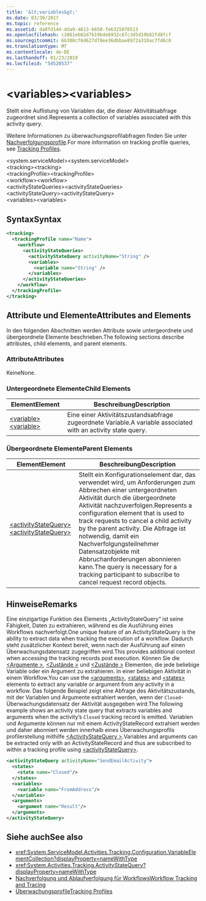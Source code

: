 ```yaml
---
title: '&lt;variables&gt;'
ms.date: 03/30/2017
ms.topic: reference
ms.assetid: da0fd144-dda9-4613-b650-fe6325076513
ms.openlocfilehash: c3861eb02d7b19bde6932c67c3d5d19b82fd8fcf
ms.sourcegitcommit: 6b308cf6d627d78ee36dbbae8972a310ac7fd6c8
ms.translationtype: MT
ms.contentlocale: de-DE
ms.lasthandoff: 01/23/2019
ms.locfileid: "54520537"
---
```

# <a name="ltvariablesgt"></a><span data-ttu-id="c4f54-102">&lt;variables&gt;</span><span class="sxs-lookup"><span data-stu-id="c4f54-102">&lt;variables&gt;</span></span>
<span data-ttu-id="c4f54-103">Stellt eine Auflistung von Variablen dar, die dieser Aktivitätsabfrage zugeordnet sind.</span><span class="sxs-lookup"><span data-stu-id="c4f54-103">Represents a collection of variables associated with this activity query.</span></span>  
  
 <span data-ttu-id="c4f54-104">Weitere Informationen zu überwachungsprofilabfragen finden Sie unter [Nachverfolgungsprofile](../../../../../docs/framework/windows-workflow-foundation/tracking-profiles.md).</span><span class="sxs-lookup"><span data-stu-id="c4f54-104">For more information on tracking profile queries, see [Tracking Profiles](../../../../../docs/framework/windows-workflow-foundation/tracking-profiles.md).</span></span>  
  
<span data-ttu-id="c4f54-105">\<system.serviceModel></span><span class="sxs-lookup"><span data-stu-id="c4f54-105">\<system.serviceModel></span></span>  
<span data-ttu-id="c4f54-106">\<tracking></span><span class="sxs-lookup"><span data-stu-id="c4f54-106">\<tracking></span></span>  
<span data-ttu-id="c4f54-107">\<trackingProfile></span><span class="sxs-lookup"><span data-stu-id="c4f54-107">\<trackingProfile></span></span>  
<span data-ttu-id="c4f54-108">\<workflow></span><span class="sxs-lookup"><span data-stu-id="c4f54-108">\<workflow></span></span>  
<span data-ttu-id="c4f54-109">\<activityStateQueries></span><span class="sxs-lookup"><span data-stu-id="c4f54-109">\<activityStateQueries></span></span>  
<span data-ttu-id="c4f54-110">\<activityStateQuery></span><span class="sxs-lookup"><span data-stu-id="c4f54-110">\<activityStateQuery></span></span>  
<span data-ttu-id="c4f54-111">\<variables></span><span class="sxs-lookup"><span data-stu-id="c4f54-111">\<variables></span></span>  
  
## <a name="syntax"></a><span data-ttu-id="c4f54-112">Syntax</span><span class="sxs-lookup"><span data-stu-id="c4f54-112">Syntax</span></span>  
  
```xml  
<tracking>
  <trackingProfile name="Name">
    <workflow>
      <activityStateQueries>
        <activityStateQuery activityName="String" />
        <variables>
          <variable name="String" />
        </variables>
      </activityStateQueries>
    </workflow>
  </trackingProfile>
</tracking>  
```  
  
## <a name="attributes-and-elements"></a><span data-ttu-id="c4f54-113">Attribute und Elemente</span><span class="sxs-lookup"><span data-stu-id="c4f54-113">Attributes and Elements</span></span>  
 <span data-ttu-id="c4f54-114">In den folgenden Abschnitten werden Attribute sowie untergeordnete und übergeordnete Elemente beschrieben.</span><span class="sxs-lookup"><span data-stu-id="c4f54-114">The following sections describe attributes, child elements, and parent elements.</span></span>  
  
### <a name="attributes"></a><span data-ttu-id="c4f54-115">Attribute</span><span class="sxs-lookup"><span data-stu-id="c4f54-115">Attributes</span></span>  
 <span data-ttu-id="c4f54-116">Keine</span><span class="sxs-lookup"><span data-stu-id="c4f54-116">None.</span></span>  
  
### <a name="child-elements"></a><span data-ttu-id="c4f54-117">Untergeordnete Elemente</span><span class="sxs-lookup"><span data-stu-id="c4f54-117">Child Elements</span></span>  
  
|<span data-ttu-id="c4f54-118">Element</span><span class="sxs-lookup"><span data-stu-id="c4f54-118">Element</span></span>|<span data-ttu-id="c4f54-119">Beschreibung</span><span class="sxs-lookup"><span data-stu-id="c4f54-119">Description</span></span>|  
|-------------|-----------------|  
|[<span data-ttu-id="c4f54-120">\<variable></span><span class="sxs-lookup"><span data-stu-id="c4f54-120">\<variable></span></span>](../../../../../docs/framework/configure-apps/file-schema/windows-workflow-foundation/variable.md)|<span data-ttu-id="c4f54-121">Eine einer Aktivitätszustandsabfrage zugeordnete Variable.</span><span class="sxs-lookup"><span data-stu-id="c4f54-121">A variable associated with an activity state query.</span></span>|  
  
### <a name="parent-elements"></a><span data-ttu-id="c4f54-122">Übergeordnete Elemente</span><span class="sxs-lookup"><span data-stu-id="c4f54-122">Parent Elements</span></span>  
  
|<span data-ttu-id="c4f54-123">Element</span><span class="sxs-lookup"><span data-stu-id="c4f54-123">Element</span></span>|<span data-ttu-id="c4f54-124">Beschreibung</span><span class="sxs-lookup"><span data-stu-id="c4f54-124">Description</span></span>|  
|-------------|-----------------|  
|[<span data-ttu-id="c4f54-125">\<activityStateQuery></span><span class="sxs-lookup"><span data-stu-id="c4f54-125">\<activityStateQuery></span></span>](../../../../../docs/framework/configure-apps/file-schema/windows-workflow-foundation/activitystatequery.md)|<span data-ttu-id="c4f54-126">Stellt ein Konfigurationselement dar, das verwendet wird, um Anforderungen zum Abbrechen einer untergeordneten Aktivität durch die übergeordnete Aktivität nachzuverfolgen.</span><span class="sxs-lookup"><span data-stu-id="c4f54-126">Represents a configuration element that is used to track requests to cancel a child activity by the parent activity.</span></span> <span data-ttu-id="c4f54-127">Die Abfrage ist notwendig, damit ein Nachverfolgungsteilnehmer Datensatzobjekte mit Abbruchanforderungen abonnieren kann.</span><span class="sxs-lookup"><span data-stu-id="c4f54-127">The query is necessary for a tracking participant to subscribe to cancel request record objects.</span></span>|  
  
## <a name="remarks"></a><span data-ttu-id="c4f54-128">Hinweise</span><span class="sxs-lookup"><span data-stu-id="c4f54-128">Remarks</span></span>  
 <span data-ttu-id="c4f54-129">Eine einzigartige Funktion des Elements „ActivityStateQuery“ ist seine Fähigkeit, Daten zu extrahieren, während es die Ausführung eines Workflows nachverfolgt.</span><span class="sxs-lookup"><span data-stu-id="c4f54-129">One unique feature of an ActivityStateQuery is the ability to extract data when tracking the execution of a workflow.</span></span> <span data-ttu-id="c4f54-130">Dadurch steht zusätzlicher Kontext bereit, wenn nach der Ausführung auf einen Überwachungsdatensatz zugegriffen wird.</span><span class="sxs-lookup"><span data-stu-id="c4f54-130">This provides additional context when accessing the tracking records post execution.</span></span> <span data-ttu-id="c4f54-131">Können Sie die [ \<Argumente >](../../../../../docs/framework/configure-apps/file-schema/windows-workflow-foundation/arguments.md), [ \<Zustände >](../../../../../docs/framework/configure-apps/file-schema/windows-workflow-foundation/states.md) und [ \<Zustände >](../../../../../docs/framework/configure-apps/file-schema/windows-workflow-foundation/states.md) Elementen, die jede beliebige Variable oder ein Argument zu extrahieren. in einer beliebigen Aktivität in einem Workflow.</span><span class="sxs-lookup"><span data-stu-id="c4f54-131">You can use the [\<arguments>](../../../../../docs/framework/configure-apps/file-schema/windows-workflow-foundation/arguments.md), [\<states>](../../../../../docs/framework/configure-apps/file-schema/windows-workflow-foundation/states.md) and [\<states>](../../../../../docs/framework/configure-apps/file-schema/windows-workflow-foundation/states.md) elements to extract any variable or argument from any activity in a workflow.</span></span> <span data-ttu-id="c4f54-132">Das folgende Beispiel zeigt eine Abfrage des Aktivitätszustands, mit der Variablen und Argumente extrahiert werden, wenn der `Closed`-Überwachungsdatensatz der Aktivität ausgegeben wird.</span><span class="sxs-lookup"><span data-stu-id="c4f54-132">The following example shows an activity state query that extracts variables and arguments when the activity’s `Closed` tracking record is emitted.</span></span> <span data-ttu-id="c4f54-133">Variablen und Argumente können nur mit einem ActivityStateRecord extrahiert werden und daher abonniert werden innerhalb eines Überwachungsprofils profilerstellung mithilfe [ \<ActivityStateQuery >](../../../../../docs/framework/configure-apps/file-schema/windows-workflow-foundation/activitystatequery.md).</span><span class="sxs-lookup"><span data-stu-id="c4f54-133">Variables and arguments can be extracted only with an ActivityStateRecord and thus are subscribed to within a tracking profile using [\<activityStateQuery>](../../../../../docs/framework/configure-apps/file-schema/windows-workflow-foundation/activitystatequery.md).</span></span>  
  
```xml  
<activityStateQuery activityName="SendEmailActivity">  
  <states>  
    <state name="Closed"/>  
  </states>  
  <variables>  
    <variable name="FromAddress"/>  
  </variables>  
  <arguments>  
    <argument name="Result"/>  
  </arguments>  
</activityStateQuery>  
```  
  
## <a name="see-also"></a><span data-ttu-id="c4f54-134">Siehe auch</span><span class="sxs-lookup"><span data-stu-id="c4f54-134">See also</span></span>
- <xref:System.ServiceModel.Activities.Tracking.Configuration.VariableElementCollection?displayProperty=nameWithType>
- <xref:System.Activities.Tracking.ActivityStateQuery?displayProperty=nameWithType>
- [<span data-ttu-id="c4f54-135">Nachverfolgung und Ablaufverfolgung für Workflows</span><span class="sxs-lookup"><span data-stu-id="c4f54-135">Workflow Tracking and Tracing</span></span>](../../../../../docs/framework/windows-workflow-foundation/workflow-tracking-and-tracing.md)
- [<span data-ttu-id="c4f54-136">Überwachungsprofile</span><span class="sxs-lookup"><span data-stu-id="c4f54-136">Tracking Profiles</span></span>](../../../../../docs/framework/windows-workflow-foundation/tracking-profiles.md)
